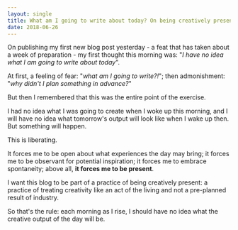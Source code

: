 ```yaml
---
layout: single
title: What am I going to write about today? On being creatively present. 
date: 2018-06-26
---
```


On publishing my first new blog post yesterday - a feat that has taken about a week of preparation - my first thought this morning was: "*I have no idea what I am going to write about today*".

At first, a feeling of fear: "*what am I going to write?!*"; then admonishment: "*why didn't I plan something in advance?*"

But then I remembered that this was the entire point of the exercise. 

I had no idea what I was going to create when I woke up this morning, and I will have no idea what tomorrow's output will look like when I wake up then. But something will happen.

This is liberating.

It forces me to be open about what experiences the day may bring; it forces me to be observant for potential inspiration; it forces me to embrace spontaneity; above all, **it forces me to be present**.

I want this blog to be part of a practice of being creatively present: a practice of treating creativity like an act of the living and not a pre-planned result of industry. 

So that's the rule: each morning as I rise, I should have no idea what the creative output of the day will be.
